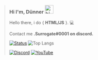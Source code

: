 > ### Hi I'm, **Dünner** <img src="https://user-images.githubusercontent.com/1303154/88677602-1635ba80-d120-11ea-84d8-d263ba5fc3c0.gif" width="28px" alt="hi"> 
> 
> Hello there, i do { **HTML/JS** }. :computer:
> 
> 
> Contact me **.Surrogate#0001 on discord.**
>
> [![Status](https://github-readme-stats.vercel.app/api?username=ClausDunner&show_icons=true&hide_border=true&theme=gruvbox&count_private=true)](https://github.com/ClausDunner) ![Top Langs](https://github-readme-stats.vercel.app/api/top-langs/?username=ClausDunner&theme=gruvbox&langs_count=10&layout=compact)
>
> [![Discord](https://img.shields.io/badge/Discord-%237289DA.svg?&style=for-the-badge&logo=discord&logoColor=white)](https://discord.gg/BmgbKa3umt)
> [![YouTube](https://img.shields.io/badge/YouTube-%23FF0000.svg?&style=for-the-badge&logo=youtube&logoColor=white)](https://www.youtube.com/channel/UCkpYT0IWeuqbVLAyOkCe5BA)

<br/>
<br/>
